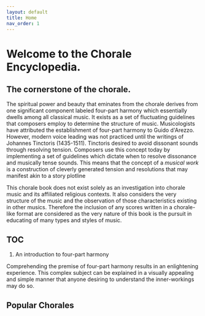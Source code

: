 ```yaml
---
layout: default
title: Home
nav_order: 1
---
```

# Welcome to the Chorale Encyclopedia.

## The cornerstone of the chorale.

The spiritual power and beauty that eminates from the chorale derives from one significant component labeled four-part harmony which essentially dwells among all classical music. It exists as a set of fluctuating guidelines that composers employ to determine the structure of music. Musicologists have attributed the establishment of four-part harmony to Guido d'Arezzo. However, modern voice leading was not practiced until the writings of Johannes Tinctoris (1435-1511). Tinctoris desired to avoid dissonant sounds through resolving tension. Composers use this concept today by implementing a set of guidelines which dictate when to resolve dissonance and musically tense sounds. This means that the concept of a *musical work* is a construction of cleverly generated tension and resolutions that may manifest akin to a story plotline

This chorale book does not exist solely as an investigation into chorale music and its affiliated religious contexts. It also considers the very structure of the music and the observation of those characteristics existing in other musics. Therefore the inclusion of any scores written in a chorale-like format are considered as the very nature of this book is the pursuit in educating of many types and styles of music.

## TOC

1. An introduction to four-part harmony


Comprehending the premise of four-part harmony results in an enlightening experience. This complex subject can be explained in a visually appealing and simple manner that anyone desiring to understand the inner-workings may do so. 

## Popular Chorales
